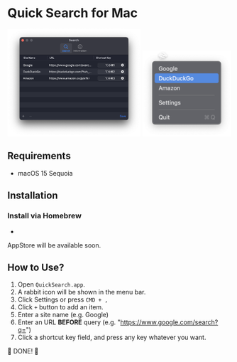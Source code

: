 # Quick Search for Mac

<img src="/docs/resources/01_settings.png" alt="Settings Window" width="300"/>

<img src="/docs/resources/02_menu.png" alt="Menu" width="200"/>

## Requirements

- macOS 15 Sequoia

## Installation

### Install via Homebrew

- 

AppStore will be available soon.

## How to Use?

1. Open `QuickSearch.app`.
2. A rabbit icon will be shown in the menu bar.
3. Click Settings or press `CMD + ,`
4. Click `+` button to add an item.
5. Enter a site name (e.g. Google)
6. Enter an URL **BEFORE** query (e.g. "https://www.google.com/search?q=")
7. Click a shortcut key field, and press any key whatever you want.

👏 DONE! 👏
